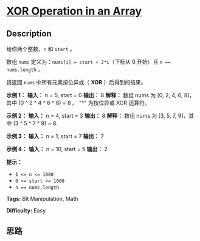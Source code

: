 # [XOR Operation in an Array][title]

## Description

给你两个整数，`n` 和 `start` 。

数组 `nums` 定义为：`nums[i] = start + 2*i`（下标从 0 开始）且 `n == nums.length` 。

请返回 `nums` 中所有元素按位异或（ **XOR** ）后得到的结果。



**示例 1：**
            **输入：** n = 5, start = 0    **输出：** 8    **解释：** 数组 nums 为 [0, 2, 4, 6, 8]，其中 (0 ^ 2 ^ 4 ^ 6 ^ 8) = 8 。         "^" 为按位异或 XOR 运算符。    

**示例 2：**
            **输入：** n = 4, start = 3    **输出：** 8    **解释：** 数组 nums 为 [3, 5, 7, 9]，其中 (3 ^ 5 ^ 7 ^ 9) = 8.

**示例 3：**
            **输入：** n = 1, start = 7    **输出：** 7    

**示例 4：**
            **输入：** n = 10, start = 5    **输出：** 2    



**提示：**

  * `1 <= n <= 1000`
  * `0 <= start <= 1000`
  * `n == nums.length`


**Tags:** Bit Manipulation, Math

**Difficulty:** Easy

## 思路

[title]: https://leetcode-cn.com/problems/xor-operation-in-an-array
